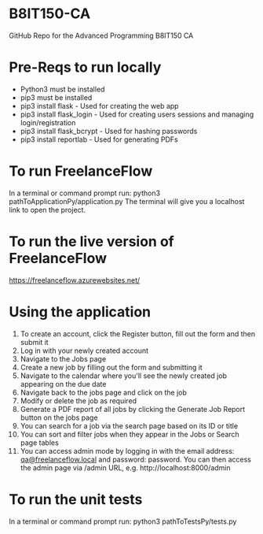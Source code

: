 # B8IT150-CA
GitHub Repo for the Advanced Programming B8IT150 CA

# Pre-Reqs to run locally
* Python3 must be installed
* pip3 must be installed
* pip3 install flask - Used for creating the web app
* pip3 install flask_login - Used for creating users sessions and managing login/registration
* pip3 install flask_bcrypt - Used for hashing passwords
* pip3 install reportlab - Used for generating PDFs

# To run FreelanceFlow
In a terminal or command prompt run: python3 pathToApplicationPy/application.py
The terminal will give you a localhost link to open the project.

# To run the live version of FreelanceFlow
https://freelanceflow.azurewebsites.net/

# Using the application
1. To create an account, click the Register button, fill out the form and then submit it
2. Log in with your newly created account
3. Navigate to the Jobs page
4. Create a new job by filling out the form and submitting it
5. Navigate to the calendar where you'll see the newly created job appearing on the due date 
6. Navigate back to the jobs page and click on the job
7. Modify or delete the job as required
8. Generate a PDF report of all jobs by clicking the Generate Job Report button on the jobs page
9. You can search for a job via the search page based on its ID or title
10. You can sort and filter jobs when they appear in the Jobs or Search page tables
11. You can access admin mode by logging in with the email address: qa@freelanceflow.local and password: password. You can then access the admin page via /admin URL, e.g. http://localhost:8000/admin

# To run the unit tests
In a terminal or command prompt run: python3 pathToTestsPy/tests.py